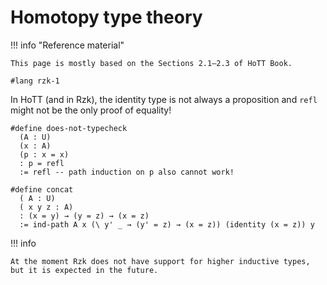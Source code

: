 # Homotopy type theory

!!! info "Reference material"

    This page is mostly based on the Sections 2.1–2.3 of HoTT Book.

```rzk
#lang rzk-1
```

In HoTT (and in Rzk), the identity type is not always a proposition
and `refl` might not be the only proof of equality!

```{ unchecked .rzk title="Type Error!" }
#define does-not-typecheck
  (A : U)
  (x : A)
  (p : x = x)
  : p = refl
  := refl -- path induction on p also cannot work!
```

```rzk
#define concat
  ( A : U)
  ( x y z : A)
  : (x = y) → (y = z) → (x = z)
  := ind-path A x (\ y' _ → (y' = z) → (x = z)) (identity (x = z)) y
```

!!! info

    At the moment Rzk does not have support for higher inductive types,
    but it is expected in the future.
